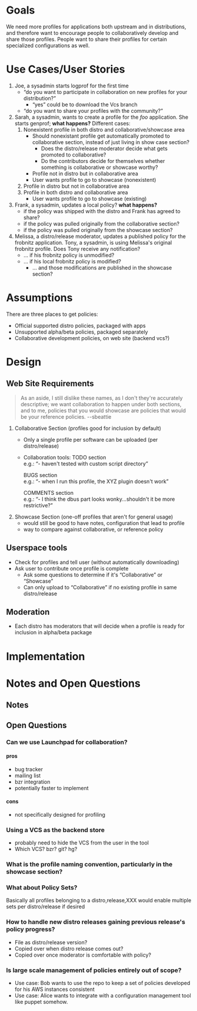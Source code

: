 Goals
=====

We need more profiles for applications both upstream and
in distributions, and therefore want to encourage people to
collaboratively develop and share those profiles. People want to
share their profiles for certain specialized configurations as well.

Use Cases/User Stories
======================

1.  Joe, a sysadmin starts logprof for the first time
    -   “do you want to participate in collaboration on new profiles for your distribution?”
        -   “yes” could be to download the Vcs branch
    -   “do you want to share your profiles with the community?”
2.  Sarah, a sysadmin, wants to create a profile for the *foo* application. She starts genprof; **what happens?** Different cases:
    1.  Nonexistent profile in both distro and collaborative/showcase area
        -   Should nonexistant profile get automatically promoted to collaborative section, instead of just living in show case section?
            -   Does the distro/release moderator decide what gets promoted to collaborative?
            -   Do the contributors decide for themselves whether something is collaborative or showcase worthy?
        -   Profile not in distro but in collaborative area
        -   User wants profile to go to showcase (nonexistent)
    2.  Profile in distro but not in collaborative area
    3.  Profile in both distro and collaborative area
        -   User wants profile to go to showcase (existing)
3.  Frank, a sysadmin, updates a local policy? **what happens?**
    -   if the policy was shipped with the distro and Frank has agreed to share?
    -   if the policy was pulled originally from the collaborative section?
    -   if the policy was pulled originally from the showcase section?
4.  Melissa, a distro/release moderator, updates a published policy for the frobnitz application. Tony, a sysadmin, is using Melissa's original frobnitz profile. Does Tony receive any notification?
    -   ... if his frobnitz policy is unmodified?
    -   ... if his local frobnitz policy is modified?
        -   ... and those modifications are published in the showcase section?

Assumptions
===========

There are three places to get policies:

-   Official supported distro policies, packaged with apps
-   Unsupported alpha/beta policies, packaged separately
-   Collaborative development policies, on web site (backend vcs?)

Design
======

Web Site Requirements
---------------------

> As an aside, I still dislike these names, as I don't they're accurately
> descriptive; we want collaboration to happen under both sections,
> and to me, policies that you would showcase are policies that would
> be your reference policies. --sbeattie

1.  Collaborative Section (profiles good for inclusion by default)
    -   Only a single profile per software can be uploaded (per distro/release)
    -   Collaboration tools:
        TODO section  
        e.g.: “- haven't tested with custom script directory”

        BUGS section  
        e.g.: “- when I run this profile, the XYZ plugin doesn't work”

        COMMENTS section  
        e.g.: “- I think the dbus part looks wonky...shouldn't it be more restrictive?”
2.  Showcase Section (one-off profiles that aren't for general usage)
    -   would still be good to have notes, configuration that lead to profile
    -   way to compare against collaborative, or reference policy

Userspace tools
---------------

-   Check for profiles and tell user (without automatically downloading)
-   Ask user to contribute once profile is complete
    -   Ask some questions to determine if it's “Collaborative” or “Showcase”
    -   Can only upload to “Collaborative” if no existing profile in same distro/release

Moderation
----------

-   Each distro has moderators that will decide when a profile is ready for inclusion in alpha/beta package

Implementation
==============

Notes and Open Questions
========================

Notes
-----

Open Questions
--------------

### Can we use Launchpad for collaboration?

#### pros

-   bug tracker
-   mailing list
-   bzr integration
-   potentially faster to implement

#### cons

-   not specifically designed for profiling

### Using a VCS as the backend store

-   probably need to hide the VCS from the user in the tool
-   Which VCS? bzr? git? hg?

### What is the profile naming convention, particularly in the showcase section?

### What about Policy Sets?

Basically all profiles belonging to a distro,release,XXX would enable
multiple sets per distro/release if desired

### How to handle new distro releases gaining previous release's policy progress?

-   File as distro/release version?
-   Copied over when distro release comes out?
-   Copied over once moderator is comfortable with policy?

### Is large scale management of policies entirely out of scope?

-   Use case: Bob wants to use the repo to keep a set of policies developed for his AWS instances consistent
-   Use case: Alice wants to integrate with a configuration management tool like puppet somehow.

